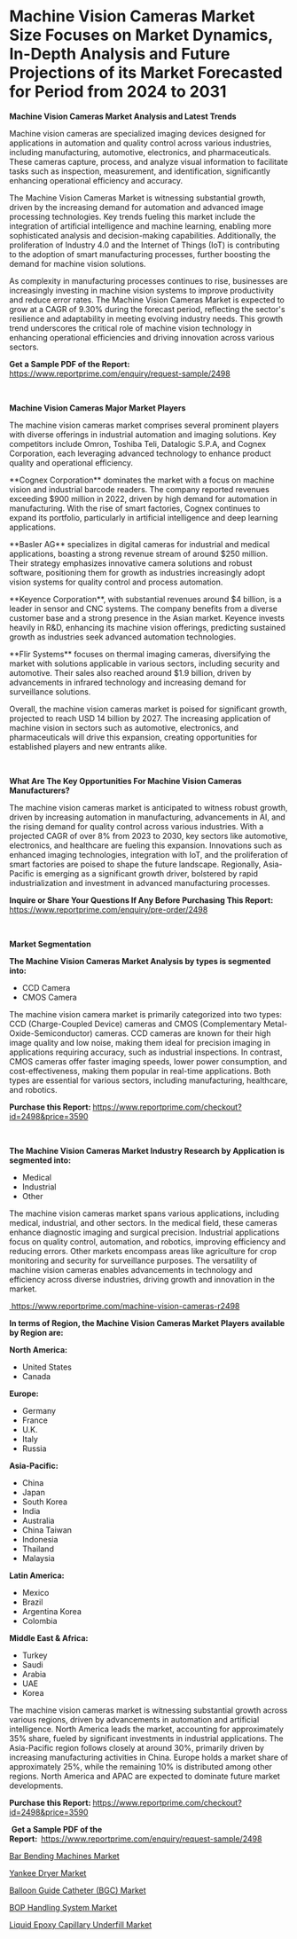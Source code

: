 <p><h1>Machine Vision Cameras Market Size Focuses on Market Dynamics, In-Depth Analysis and Future Projections of its Market Forecasted for Period from 2024 to 2031</h1></p><p><strong>Machine Vision Cameras Market Analysis and Latest Trends</strong></p>
<p><p>Machine vision cameras are specialized imaging devices designed for applications in automation and quality control across various industries, including manufacturing, automotive, electronics, and pharmaceuticals. These cameras capture, process, and analyze visual information to facilitate tasks such as inspection, measurement, and identification, significantly enhancing operational efficiency and accuracy.</p><p>The Machine Vision Cameras Market is witnessing substantial growth, driven by the increasing demand for automation and advanced image processing technologies. Key trends fueling this market include the integration of artificial intelligence and machine learning, enabling more sophisticated analysis and decision-making capabilities. Additionally, the proliferation of Industry 4.0 and the Internet of Things (IoT) is contributing to the adoption of smart manufacturing processes, further boosting the demand for machine vision solutions.</p><p>As complexity in manufacturing processes continues to rise, businesses are increasingly investing in machine vision systems to improve productivity and reduce error rates. The Machine Vision Cameras Market is expected to grow at a CAGR of 9.30% during the forecast period, reflecting the sector's resilience and adaptability in meeting evolving industry needs. This growth trend underscores the critical role of machine vision technology in enhancing operational efficiencies and driving innovation across various sectors.</p></p>
<p><strong>Get a Sample PDF of the Report:&nbsp;</strong> <a href="https://www.reportprime.com/enquiry/request-sample/2498">https://www.reportprime.com/enquiry/request-sample/2498</a></p>
<p>&nbsp;</p>
<p><strong>Machine Vision Cameras Major Market Players</strong></p>
<p><p>The machine vision cameras market comprises several prominent players with diverse offerings in industrial automation and imaging solutions. Key competitors include Omron, Toshiba Teli, Datalogic S.P.A, and Cognex Corporation, each leveraging advanced technology to enhance product quality and operational efficiency.</p><p>**Cognex Corporation** dominates the market with a focus on machine vision and industrial barcode readers. The company reported revenues exceeding $900 million in 2022, driven by high demand for automation in manufacturing. With the rise of smart factories, Cognex continues to expand its portfolio, particularly in artificial intelligence and deep learning applications.</p><p>**Basler AG** specializes in digital cameras for industrial and medical applications, boasting a strong revenue stream of around $250 million. Their strategy emphasizes innovative camera solutions and robust software, positioning them for growth as industries increasingly adopt vision systems for quality control and process automation.</p><p>**Keyence Corporation**, with substantial revenues around $4 billion, is a leader in sensor and CNC systems. The company benefits from a diverse customer base and a strong presence in the Asian market. Keyence invests heavily in R&D, enhancing its machine vision offerings, predicting sustained growth as industries seek advanced automation technologies.</p><p>**Flir Systems** focuses on thermal imaging cameras, diversifying the market with solutions applicable in various sectors, including security and automotive. Their sales also reached around $1.9 billion, driven by advancements in infrared technology and increasing demand for surveillance solutions.</p><p>Overall, the machine vision cameras market is poised for significant growth, projected to reach USD 14 billion by 2027. The increasing application of machine vision in sectors such as automotive, electronics, and pharmaceuticals will drive this expansion, creating opportunities for established players and new entrants alike.</p></p>
<p>&nbsp;</p>
<p><strong>What Are The Key Opportunities For Machine Vision Cameras Manufacturers?</strong></p>
<p><p>The machine vision cameras market is anticipated to witness robust growth, driven by increasing automation in manufacturing, advancements in AI, and the rising demand for quality control across various industries. With a projected CAGR of over 8% from 2023 to 2030, key sectors like automotive, electronics, and healthcare are fueling this expansion. Innovations such as enhanced imaging technologies, integration with IoT, and the proliferation of smart factories are poised to shape the future landscape. Regionally, Asia-Pacific is emerging as a significant growth driver, bolstered by rapid industrialization and investment in advanced manufacturing processes.</p></p>
<p><strong>Inquire or Share Your Questions If Any Before Purchasing This Report:</strong> <a href="https://www.reportprime.com/enquiry/pre-order/2498">https://www.reportprime.com/enquiry/pre-order/2498</a></p>
<p>&nbsp;</p>
<p><strong>Market Segmentation</strong></p>
<p><strong>The Machine Vision Cameras Market Analysis by types is segmented into:</strong></p>
<p><ul><li>CCD Camera</li><li>CMOS Camera</li></ul></p>
<p><p>The machine vision camera market is primarily categorized into two types: CCD (Charge-Coupled Device) cameras and CMOS (Complementary Metal-Oxide-Semiconductor) cameras. CCD cameras are known for their high image quality and low noise, making them ideal for precision imaging in applications requiring accuracy, such as industrial inspections. In contrast, CMOS cameras offer faster imaging speeds, lower power consumption, and cost-effectiveness, making them popular in real-time applications. Both types are essential for various sectors, including manufacturing, healthcare, and robotics.</p></p>
<p><strong>Purchase this Report:&nbsp;</strong><a href="https://www.reportprime.com/checkout?id=2498&price=3590">https://www.reportprime.com/checkout?id=2498&price=3590</a></p>
<p>&nbsp;</p>
<p><strong>The Machine Vision Cameras Market Industry Research by Application is segmented into:</strong></p>
<p><ul><li>Medical</li><li>Industrial</li><li>Other</li></ul></p>
<p><p>The machine vision cameras market spans various applications, including medical, industrial, and other sectors. In the medical field, these cameras enhance diagnostic imaging and surgical precision. Industrial applications focus on quality control, automation, and robotics, improving efficiency and reducing errors. Other markets encompass areas like agriculture for crop monitoring and security for surveillance purposes. The versatility of machine vision cameras enables advancements in technology and efficiency across diverse industries, driving growth and innovation in the market.</p></p>
<p><a href="https://www.reportprime.com/machine-vision-cameras-r2498">&nbsp;https://www.reportprime.com/machine-vision-cameras-r2498</a></p>
<p><strong>In terms of Region, the Machine Vision Cameras Market Players available by Region are:</strong></p>
<p>
    <p> <strong> North America: </strong>
        <ul>
            <li>United States</li>
            <li>Canada</li>
        </ul>
        </p> 
    <p> <strong> Europe: </strong>
        <ul>
            <li>Germany</li>
            <li>France</li>
            <li>U.K.</li>
            <li>Italy</li>
            <li>Russia</li>
        </ul>
        </p> 
    <p> <strong> Asia-Pacific: </strong>
        <ul>
            <li>China</li>
            <li>Japan</li>
            <li>South Korea</li>
            <li>India</li>
            <li>Australia</li>
            <li>China Taiwan</li>
            <li>Indonesia</li>
            <li>Thailand</li>
            <li>Malaysia</li>
        </ul>
        </p> 
    <p> <strong> Latin America: </strong>
        <ul>
            <li>Mexico</li>
            <li>Brazil</li>
            <li>Argentina Korea</li>
            <li>Colombia</li>
        </ul>
        </p> 
    <p> <strong> Middle East & Africa: </strong>
        <ul>
            <li>Turkey</li>
            <li>Saudi</li>
            <li>Arabia</li>
            <li>UAE</li>
            <li>Korea</li>
        </ul>
    </p>
    </p>
<p><p>The machine vision cameras market is witnessing substantial growth across various regions, driven by advancements in automation and artificial intelligence. North America leads the market, accounting for approximately 35% share, fueled by significant investments in industrial applications. The Asia-Pacific region follows closely at around 30%, primarily driven by increasing manufacturing activities in China. Europe holds a market share of approximately 25%, while the remaining 10% is distributed among other regions. North America and APAC are expected to dominate future market developments.</p></p>
<p><strong>Purchase this Report: </strong><a href="https://www.reportprime.com/checkout?id=2498&price=3590">https://www.reportprime.com/checkout?id=2498&price=3590</a></p>
<p>&nbsp;<strong>Get a Sample PDF of the Report:&nbsp;&nbsp;</strong><a href="https://www.reportprime.com/enquiry/request-sample/2498">https://www.reportprime.com/enquiry/request-sample/2498</a></p>
<p><strong></strong></p>
<p><p><a href="https://www.linkedin.com/pulse/mapping-bar-bending-machines-market-trends-challenges-breakthroughs-yjb7c?trackingId=MAdVKWJvQ2uOGlxOMZMr9Q%3D%3D">Bar Bending Machines Market</a></p><p><a href="https://www.linkedin.com/pulse/yankee-dryer-market2024-2031-industry-insights-investment-wwv2c?trackingId=KzMqWXnZQAiMDY8GRztnug%3D%3D">Yankee Dryer Market</a></p><p><a href="https://issuu.com/reportprime-2/docs/balloon-guide-catheter-bgc-market-s_15e3935dec560e">Balloon Guide Catheter (BGC) Market</a></p><p><a href="https://www.linkedin.com/pulse/bop-handling-system-industry-forecast-market-shifts-strategic-wjq5c?trackingId=9tUeETUzTxC5HiN9cH%2BtdQ%3D%3D">BOP Handling System Market</a></p><p><a href="https://issuu.com/reportprime-2/docs/liquid-epoxy-capillary-underfill-ma_e233fac6da84e8">Liquid Epoxy Capillary Underfill Market</a></p></p>